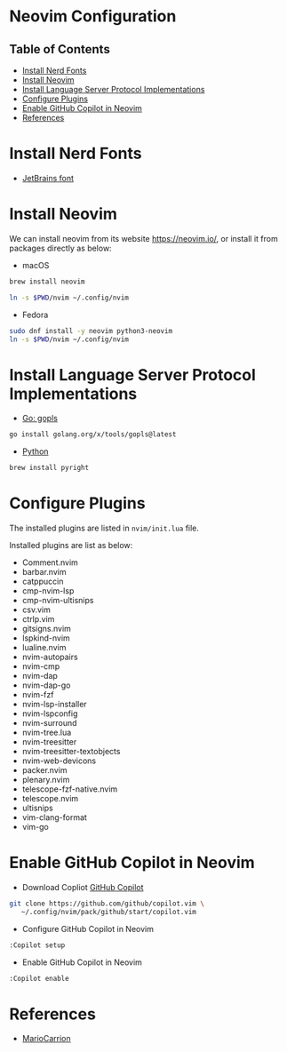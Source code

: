 <h1>Neovim Configuration</h1>

<h2>Table of Contents</h2>

- [Install Nerd Fonts](#install-nerd-fonts)
- [Install Neovim](#install-neovim)
- [Install Language Server Protocol Implementations](#install-language-server-protocol-implementations)
- [Configure Plugins](#configure-plugins)
- [Enable GitHub Copilot in Neovim](#enable-github-copilot-in-neovim)
- [References](#references)

# Install Nerd Fonts

- [JetBrains font](https://github.com/ryanoasis/nerd-fonts#option-4-homebrew-fonts)

# Install Neovim

We can install neovim from its website <https://neovim.io/>, or install it from packages directly as below:

- macOS

```bash
brew install neovim

ln -s $PWD/nvim ~/.config/nvim
```

- Fedora

```bash
sudo dnf install -y neovim python3-neovim
ln -s $PWD/nvim ~/.config/nvim
```

# Install Language Server Protocol Implementations

- [Go: gopls](https://github.com/golang/tools/tree/master/gopls)
  
```bash
go install golang.org/x/tools/gopls@latest
```

- [Python](https://github.com/microsoft/pyright)

```bash
brew install pyright
```

# Configure Plugins

The installed plugins are listed in `nvim/init.lua` file.

Installed plugins are list as below:

- Comment.nvim
- barbar.nvim
- catppuccin
- cmp-nvim-lsp
- cmp-nvim-ultisnips
- csv.vim
- ctrlp.vim
- gitsigns.nvim
- lspkind-nvim
- lualine.nvim
- nvim-autopairs
- nvim-cmp
- nvim-dap
- nvim-dap-go
- nvim-fzf
- nvim-lsp-installer
- nvim-lspconfig
- nvim-surround
- nvim-tree.lua
- nvim-treesitter
- nvim-treesitter-textobjects
- nvim-web-devicons
- packer.nvim
- plenary.nvim
- telescope-fzf-native.nvim
- telescope.nvim
- ultisnips
- vim-clang-format
- vim-go

# Enable GitHub Copilot in Neovim

- Download Copliot [GitHub Copilot](https://docs.github.com/en/copilot/getting-started-with-github-copilot/getting-started-with-github-copilot-in-neovim)

```bash
git clone https://github.com/github/copilot.vim \
   ~/.config/nvim/pack/github/start/copilot.vim
```

- Configure GitHub Copilot in Neovim

```bash
:Copilot setup
```

- Enable GitHub Copilot in Neovim

```bash
:Copilot enable
```

# References

- [MarioCarrion](https://github.com/MarioCarrion/videos/tree/main/2023/01/nvim)
